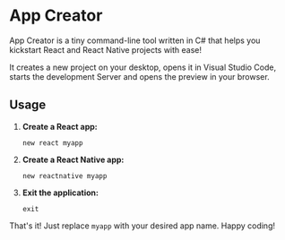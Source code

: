 # App Creator

App Creator is a tiny command-line tool written in C# that helps you kickstart React and React Native projects with ease!

It creates a new project on your desktop, opens it in Visual Studio Code, starts the development Server and opens the preview in your browser.

## Usage

1. **Create a React app:**
    ```
    new react myapp
    ```

2. **Create a React Native app:**
    ```
    new reactnative myapp
    ```

3. **Exit the application:**
    ```
    exit
    ```

That's it! Just replace `myapp` with your desired app name. Happy coding!

